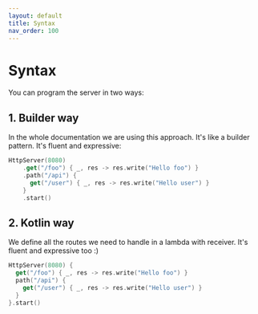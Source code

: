 ```yaml
---
layout: default
title: Syntax
nav_order: 100
---
```


# Syntax
You can program the server in two ways:

## 1. Builder way
In the whole documentation we are using this approach. It's like a builder pattern. It's fluent and expressive:
```kotlin
HttpServer(8080)
    .get("/foo") { _, res -> res.write("Hello foo") }
    .path("/api") {
      get("/user") { _, res -> res.write("Hello user") }
    }
    .start()
```

## 2. Kotlin way
We define all the routes we need to handle in a lambda with receiver. It's fluent and expressive too :)
```kotlin
HttpServer(8080) {
  get("/foo") { _, res -> res.write("Hello foo") }
  path("/api") {
    get("/user") { _, res -> res.write("Hello user") }
  }
}.start()
```
